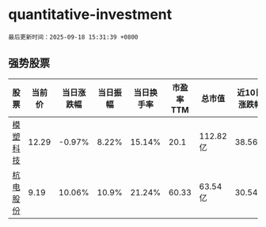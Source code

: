 # quantitative-investment

`最后更新时间：2025-09-18 15:31:39 +0800`

## 强势股票

|股票|当前价|当日涨跌幅|当日振幅|当日换手率|市盈率TTM|总市值|近10日涨跌幅|
|----|----|----|----|----|----|----|----|
|[模塑科技](https://xueqiu.com/S/SZ000700)|12.29|-0.97%|8.22%|15.14%|20.1|112.82亿|38.56%|
|[杭电股份](https://xueqiu.com/S/SH603618)|9.19|10.06%|10.9%|21.24%|60.33|63.54亿|30.54%|
